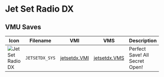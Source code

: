 # Jet Set Radio DX

## VMU Saves

| Icon | Filename | VMI | VMS | Description |
|------|----------|-----|-----|-------------|
| ![Jet Set Radio DX](../icons/JETSETDX_SYS.GIF) | `JETSETDX_SYS` | [jetsetdx.VMI](jetsetdx.VMI) | [jetsetdx.VMS](jetsetdx.VMS) | Perfect Save! All Secret Open!

